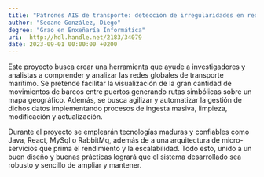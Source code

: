 ```yaml
---
title: "Patrones AIS de transporte: detección de irregularidades en redes complejas"
author: "Seoane González, Diego"
degree: "Grao en Enxeñaría Informática"
uri:  http://hdl.handle.net/2183/34079
date: 2023-09-01 00:00:00 +0200
---
```

Este proyecto busca crear una herramienta que ayude a investigadores y analistas a comprender y analizar las redes globales de transporte marítimo. Se pretende facilitar la visualización de la gran cantidad de movimientos de barcos entre puertos generando rutas simbólicas sobre un mapa geográfico. Además, se busca agilizar y automatizar la gestión de dichos datos implementando procesos de ingesta masiva, limpieza, modificación y actualización.

Durante el proyecto se emplearán tecnologías maduras y confiables como Java, React, MySql o RabbitMq, además de a una arquitectura de micro-servicios que prima el rendimiento y la escalabilidad. Todo esto, unido a un buen diseño y buenas prácticas logrará que el sistema desarrollado sea robusto y sencillo de ampliar y mantener.
